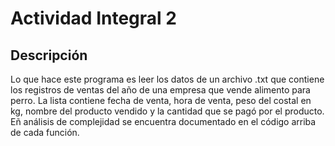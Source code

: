 # Actividad Integral 2
## Descripción
Lo que hace este programa es leer los datos de un archivo .txt que contiene los registros de ventas del año de una empresa que vende alimento para perro.
La lista contiene fecha de venta, hora de venta, peso del costal en kg, nombre del producto vendido y la cantidad que se pagó por el producto.
Eñ análisis de complejidad se encuentra documentado en el código arriba de cada función.
